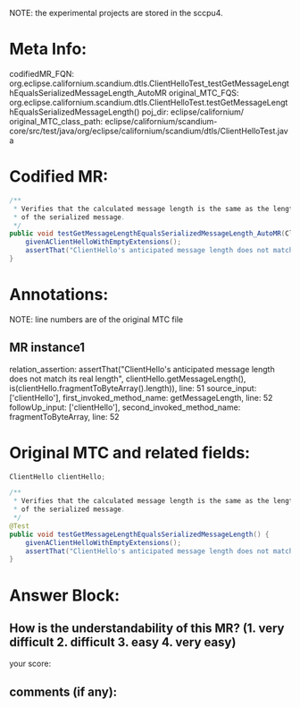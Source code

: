 NOTE: the experimental projects are stored in the sccpu4.

# Meta Info:
codifiedMR_FQN:
org.eclipse.californium.scandium.dtls.ClientHelloTest_testGetMessageLengthEqualsSerializedMessageLength_AutoMR
original_MTC_FQS:
org.eclipse.californium.scandium.dtls.ClientHelloTest.testGetMessageLengthEqualsSerializedMessageLength()
poj_dir:
eclipse/californium/
original_MTC_class_path:
eclipse/californium/scandium-core/src/test/java/org/eclipse/californium/scandium/dtls/ClientHelloTest.java

# Codified MR:
```java
/**
 * Verifies that the calculated message length is the same as the length
 * of the serialized message.
 */
public void testGetMessageLengthEqualsSerializedMessageLength_AutoMR(ClientHello clientHello) {
    givenAClientHelloWithEmptyExtensions();
    assertThat("ClientHello's anticipated message length does not match its real length", clientHello.getMessageLength(), is(clientHello.fragmentToByteArray().length));
}
```

# Annotations:
NOTE: line numbers are of the original MTC file
## MR instance1
relation_assertion: assertThat("ClientHello's anticipated message length does not match its real length", clientHello.getMessageLength(), is(clientHello.fragmentToByteArray().length)), line: 51 
source_input: ['clientHello'], first_invoked_method_name: getMessageLength, line: 52 
followUp_input: ['clientHello'], second_invoked_method_name: fragmentToByteArray, line: 52 


# Original MTC and related fields:
```java
ClientHello clientHello;

/**
 * Verifies that the calculated message length is the same as the length
 * of the serialized message.
 */
@Test
public void testGetMessageLengthEqualsSerializedMessageLength() {
    givenAClientHelloWithEmptyExtensions();
    assertThat("ClientHello's anticipated message length does not match its real length", clientHello.getMessageLength(), is(clientHello.fragmentToByteArray().length));
}

```


# Answer Block: 
## How is the understandability of this MR? (1. very difficult 2. difficult 3. easy 4. very easy)
your score: 
## comments (if any): 
```txt

```